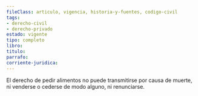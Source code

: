 ```yaml
---
fileClass: articulo, vigencia, historia-y-fuentes, codigo-civil
tags:
- derecho-civil
- derecho-privado
estado: vigente
tipo: completo
libro:
titulo:
parrafo:
corriente-juridica:
---
```

El derecho de pedir alimentos no puede transmitirse por causa de muerte, ni venderse o cederse de modo alguno, ni renunciarse.